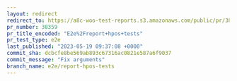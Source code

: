 ```yaml
---
layout: redirect
redirect_to: https://a8c-woo-test-reports.s3.amazonaws.com/public/pr/38359/e2e/index.html
pr_number: 38359
pr_title_encoded: "E2e%2Freport+hpos+tests"
pr_test_type: e2e
last_published: "2023-05-19 09:37:08 +0000"
commit_sha: dcbcfe8be569ab893c67316ac0821e587a6f9037
commit_message: "Fix arguments"
branch_name: e2e/report-hpos-tests
---
```

